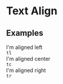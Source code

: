 # Text Align

## Examples

<div class="pa3 ba b--gray-300 mb4">
    <div class="row">
        <div class="col m:w-1/3 mb3 m:mb0">
            <div class="bg-gray-200 pa2 tl">I'm aligned left</div>
            <code class="mt1 clipboard">tl</code>
        </div>
        <div class="col m:w-1/3 mb3 m:mb0">
            <div class="bg-gray-200 pa2 tc">I'm aligned center</div>
            <code class="mt1 clipboard">tc</code>
        </div>
        <div class="col m:w-1/3">
            <div class="bg-gray-200 pa2 tr">I'm aligned right</div>
            <code class="mt1 clipboard">tr</code>
        </div>
    </div>
</div>